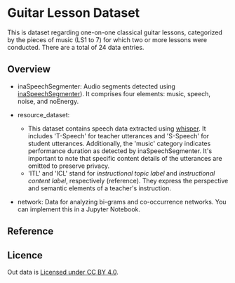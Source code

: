 # Guitar Lesson Dataset

This is dataset regarding one-on-one classical guitar lessons, categorized by the pieces of music (LS1 to 7) for which two or more lessons were conducted. There are a total of 24 data entries.

## Overview

* inaSpeechSegmenter: Audio segments detected using [inaSpeechSegmenter](https://github.com/ina-foss/inaSpeechSegmenter)). It comprises four elements: music, speech, noise, and noEnergy.

* resource_dataset:
  * This dataset contains speech data extracted using [whisper](https://openai.com/research/whisper). It includes 'T-Speech' for teacher utterances and 'S-Speech' for student utterances. Additionally, the 'music' category indicates performance duration as detected by inaSpeechSegmenter. It's important to note that specific content details of the utterances are omitted to preserve privacy.
  * 'ITL' and 'ICL' stand for _instructional topic label_ and _instructional content label_, respectively (reference). They express the perspective and semantic elements of a teacher's instruction.

* network: Data for analyzing bi-grams and co-occurrence networks. You can implement this in a Jupyter Notebook.

## Reference

## Licence

﻿Out data is [Licensed under CC BY 4.0](https://creativecommons.org/licenses/by/4.0/).
